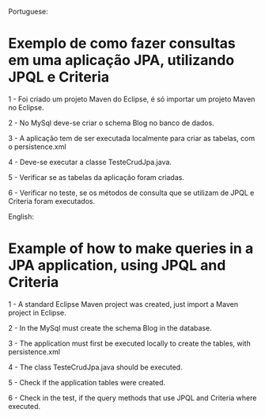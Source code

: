 ﻿Portuguese: 
# Exemplo de como fazer consultas em uma aplicação JPA, utilizando JPQL e Criteria

1 - Foi criado um projeto Maven do Eclipse, é só importar um projeto Maven no Eclipse.  

2 - No MySql deve-se criar o schema Blog no banco de dados.

3 - A aplicação tem de ser executada localmente para criar as tabelas, com o persistence.xml 

4 - Deve-se executar a classe TesteCrudJpa.java.

5 - Verificar se as tabelas da aplicação foram criadas. 

6 - Verificar no teste, se os métodos de consulta que se utilizam de JPQL e Criteria foram executados.

English: 
# Example of how to make queries in a JPA application, using JPQL and Criteria 

1 - A standard Eclipse Maven project was created, just import a Maven project in Eclipse.

2 - In the MySql must create the schema Blog in the database. 

3 - The application must first be executed locally to create the tables, with persistence.xml

4 - The class TesteCrudJpa.java should be executed.

5 - Check if the application tables were created.

6 - Check in the test, if the query methods that use JPQL and Criteria where executed.
